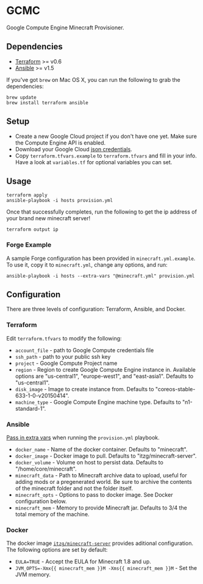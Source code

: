 GCMC
====

Google Compute Engine Minecraft Provisioner.

Dependencies
------------

- [Terraform](https://www.terraform.io/intro/getting-started/install.html) >= v0.6
- [Ansible](http://docs.ansible.com/ansible/intro_installation.html#installation) >= v1.5

If you've got `brew` on Mac OS X, you can run the following to grab the dependencies:
```
brew update
brew install terraform ansible
```

Setup
-----

- Create a new Google Cloud project if you don't have one yet. Make sure the Compute Engine API is enabled.
- Download your Google Cloud [json credentials](https://developers.google.com/identity/protocols/application-default-credentials#howtheywork).
- Copy `terraform.tfvars.example` to `terraform.tfvars` and fill in your info. Have a look at `variables.tf` for optional variables you can set.

Usage
-----

```
terraform apply
ansible-playbook -i hosts provision.yml
```

Once that successfully completes, run the following to get the ip address of your brand new minecraft server!
```
terraform output ip
```

### Forge Example

A sample Forge configuration has been provided in `minecraft.yml.example`. To use it, copy it to `minecraft.yml`, change any options, and run:
```
ansible-playbook -i hosts --extra-vars "@minecraft.yml" provision.yml
```

Configuration
-------------

There are three levels of configuration: Terraform, Ansible, and Docker.

### Terraform

Edit `terraform.tfvars` to modify the following:

- `account_file` - path to Google Compute credentials file
- `ssh_path` - path to your public ssh key
- `project` - Google Compute Project name
- `region` - Region to create Google Compute Engine instance in. Available options are "us-central1", "europe-west1", and "east-asia1". Defaults to "us-central1".
- `disk_image` - Image to create instance from. Defaults to "coreos-stable-633-1-0-v20150414".
- `machine_type` - Google Compute Engine machine type. Defaults to "n1-standard-1".

### Ansible

[Pass in extra vars](http://docs.ansible.com/playbooks_variables.html#passing-variables-on-the-command-line) when running the `provision.yml` playbook. 

- `docker_name` - Name of the docker container. Defaults to "minecraft".
- `docker_image` - Docker image to pull. Defaults to "itzg/minecraft-server".
- `docker_volume` - Volume on host to persist data. Defaults to "/home/core/minecraft".
- `minecraft_data` - Path to Minecraft archive data to upload, useful for adding mods or a pregenerated world. Be sure to archive the contents of the minecraft folder and not the folder itself.
- `minecraft_opts` - Options to pass to docker image. See Docker configuration below.
- `minecraft_mem` - Memory to provide Minecraft jar. Defaults to 3/4 the total memory of the machine.

### Docker

The docker image [`itzg/minecraft-server`](https://registry.hub.docker.com/u/itzg/minecraft-server/) provides aditional configuration. The following options are set by default:

- `EULA=TRUE` - Accept the EULA for Minecraft 1.8 and up.
- `JVM_OPTS=-Xmx{{ minecraft_mem }}M -Xms{{ minecraft_mem }}M` - Set the JVM memory.
